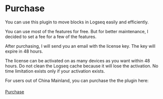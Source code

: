 # Purchase

You can use this plugin to move blocks in Logseq easily and efficiently.

You can use most of the features for free. But for better maintenance, I decided to set a fee for a few of the features.

After purchasing, I will send you an email with the license key. The key will expire in 48 hours.

The license can be activated on as many devices as you want within 48 hours. Do not clean the Logseq cache because it will lose the activation. No time limitation exists only if your activation exists.

For users out of China Mainland, you can purchase the the plugin here:

<div style="display: flex; margin-top: 20px;">
<a target="_blank" :class="$style.button" href="https://buymeacoffee.com/vipzhicheng/e/255428">Purchase</a>
</div>

<style module>
a.button {
  color: black;
  font-weight: bold;
  padding: 10px 20px;
  background: #eee;
  border-radius: 5px;
  text-decoration: none;
  margin: 0 auto;
}
</style>

